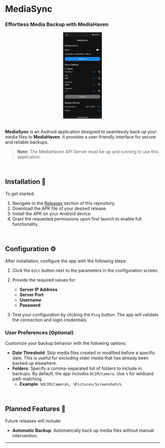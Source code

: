 # MediaSync

### Effortless Media Backup with MediaHaven

<div align="center">
  <img src="./docs/assets/mediasync-main.png" alt="MediaSync Application" width="25%">
</div>
<br>

**MediaSync** is an Android application designed to seamlessly back up your media files to **MediaHaven**. It provides a user-friendly interface for secure and reliable backups.  

> **Note**: The MediaHaven API Server must be up and running to use this application.

<br>

## Installation 🚀

To get started:  
1. Navigate to the [Releases](https://github.com/omkar-sutar/MediaSync/releases) section of this repository.  
2. Download the APK file of your desired release.  
3. Install the APK on your Android device.  
4. Grant the requested permissions upon first launch to enable full functionality.  

<br>

## Configuration ⚙️

After installation, configure the app with the following steps:  
1. Click the `Edit` button next to the parameters in the configuration screen.  
2. Provide the required values for:  
   - **Server IP Address**  
   - **Server Port**  
   - **Username**  
   - **Password**  

3. Test your configuration by clicking the `Ping` button. The app will validate the connection and login credentials.  


### User Preferences (Optional)

Customize your backup behavior with the following options:  
- **Date Threshold**: Skip media files created or modified before a specific date. This is useful for excluding older media that has already been backed up elsewhere.  
- **Folders**: Specify a comma-separated list of folders to include in backups. By default, the app includes `DCIM/Camera`. Use `%` for wildcard path matching.  
  - **Example**: `%DCIM/Camera%, %Pictures/Screenshots%`  

<br>

## Planned Features 📃️

Future releases will include:  
- **Automatic Backup**: Automatically back up media files without manual intervention.  

---

